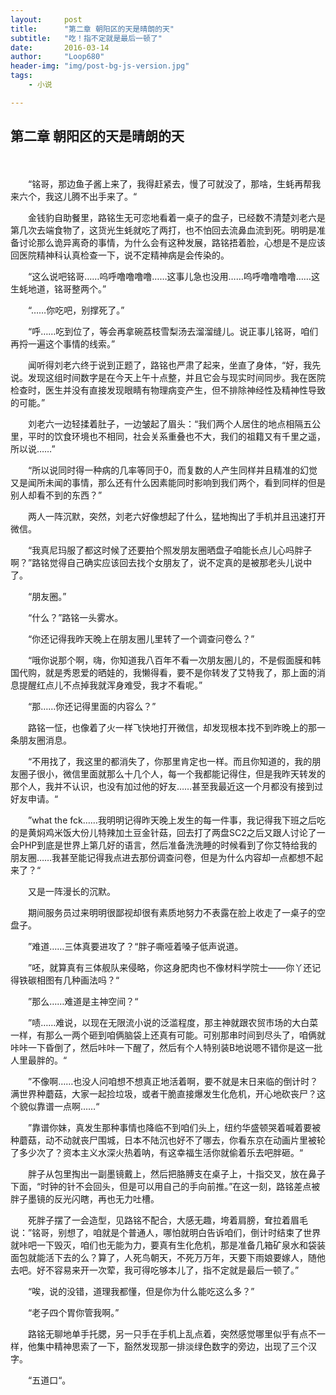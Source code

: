 ```yaml
---
layout:     post
title:      "第二章 朝阳区的天是晴朗的天"
subtitle:   "吃！指不定就是最后一顿了"
date:       2016-03-14
author:     "Loop680"
header-img: "img/post-bg-js-version.jpg"
tags:
    - 小说

---
```



## 第二章 朝阳区的天是晴朗的天 ###


　　

　　“铭哥，那边鱼子酱上来了，我得赶紧去，慢了可就没了，那啥，生蚝再帮我来六个，我这儿腾不出手来了。“

　　金钱豹自助餐里，路铭生无可恋地看着一桌子的盘子，已经数不清楚刘老六是第几次去端食物了，这货光生蚝就吃了两打，也不怕回去流鼻血流到死。明明是准备讨论那么诡异离奇的事情，为什么会有这种发展，路铭捂着脸，心想是不是应该回医院精神科认真检查一下，说不定精神病是会传染的。

　　“这么说吧铭哥……呜呼噜噜噜噜……这事儿急也没用……呜呼噜噜噜噜……这生蚝地道，铭哥整两个。”

　　“……你吃吧，别撑死了。”

　　“呼……吃到位了，等会再拿碗荔枝雪梨汤去溜溜缝儿。说正事儿铭哥，咱们再捋一遍这个事情的线索。”

　　闻听得刘老六终于说到正题了，路铭也严肃了起来，坐直了身体，“好，我先说。发现这组时间数字是在今天上午十点整，并且它会与现实时间同步。我在医院检查时，医生并没有直接发现眼睛有物理病变产生，但不排除神经性及精神性导致的可能。”

　　刘老六一边轻揉着肚子，一边皱起了眉头：“我们两个人居住的地点相隔五公里，平时的饮食环境也不相同，社会关系重叠也不大，我们的祖籍又有千里之遥，所以说……”

　　“所以说同时得一种病的几率等同于0，而复数的人产生同样并且精准的幻觉又是闻所未闻的事情，那么还有什么因素能同时影响到我们两个，看到同样的但是别人却看不到的东西？”

　　两人一阵沉默，突然，刘老六好像想起了什么，猛地掏出了手机并且迅速打开微信。

　　“我真尼玛服了都这时候了还要拍个照发朋友圈晒盘子咱能长点儿心吗胖子啊？”路铭觉得自己确实应该回去找个女朋友了，说不定真的是被那老头儿说中了。

　　“朋友圈。”

　　“什么？”路铭一头雾水。

　　“你还记得我昨天晚上在朋友圈儿里转了一个调查问卷么？”

　　“哦你说那个啊，嗨，你知道我八百年不看一次朋友圈儿的，不是假面膜和韩国代购，就是秀恩爱的晒娃的，我懒得看，要不是你转发了艾特我了，那上面的消息提醒红点儿不点掉我就浑身难受，我才不看呢。”

　　“那……你还记得里面的内容么？”

　　路铭一怔，也像着了火一样飞快地打开微信，却发现根本找不到昨晚上的那一条朋友圈消息。

　　“不用找了，我这里的都消失了，你那里肯定也一样。而且你知道的，我的朋友圈子很小，微信里面就那么十几个人，每一个我都能记得住，但是我昨天转发的那个人，我并不认识，也没有加过他的好友……甚至我最近这一个月都没有接到过好友申请。“

　　”what the fck……我明明记得昨天晚上发生的每一件事，我记得我下班之后吃的是黄焖鸡米饭大份儿特辣加土豆金针菇，回去打了两盘SC2之后又跟人讨论了一会PHP到底是世界上第几好的语言，然后准备洗洗睡的时候看到了你艾特给我的朋友圈……我甚至能记得我点进去那份调查问卷，但是为什么内容却一点都想不起来了？“

　　又是一阵漫长的沉默。

　　期间服务员过来明明很鄙视却很有素质地努力不表露在脸上收走了一桌子的空盘子。

　　”难道……三体真要进攻了？“胖子嘶哑着嗓子低声说道。

　　”呸，就算真有三体舰队来侵略，你这身肥肉也不像材料学院士——你丫还记得铁碳相图有几种画法吗？“

　　”那么……难道是主神空间？“

　　”啧……难说，以现在无限流小说的泛滥程度，那主神就跟农贸市场的大白菜一样，有那么一两个砸到咱俩脑袋上还真有可能。可别那串时间到尽头了，咱俩就咔咔一下昏倒了，然后咔咔一下醒了，然后有个人特别装B地说嗯不错你是这一批人里最胖的。“

　　”不像啊……也没人问咱想不想真正地活着啊，要不就是末日来临的倒计时？满世界种蘑菇，大家一起捡垃圾，或者干脆直接爆发生化危机，开心地砍丧尸？这个貌似靠谱一点啊……“

　　”靠谱你妹，真发生那种事情也降临不到咱们头上，纽约华盛顿哭着喊着要被种蘑菇，动不动就丧尸围城，日本不陆沉也好不了哪去，你看东京在动画片里被轮了多少次了？资本主义水深火热着呐，有这幸福生活你就偷着乐去吧胖砸。“

　　胖子从包里掏出一副墨镜戴上，然后把胳膊支在桌子上，十指交叉，放在鼻子下面，“时钟的针不会回头，但是可以用自己的手向前推。”在这一刻，路铭差点被胖子墨镜的反光闪瞎，再也无力吐槽。

　　死胖子摆了一会造型，见路铭不配合，大感无趣，垮着肩膀，耷拉着眉毛说：”铭哥，别想了，咱就是个普通人，哪怕就明白告诉咱们，倒计时结束了世界就咔吧一下毁灭，咱们也无能为力，要真有生化危机，那是准备几箱矿泉水和袋装面包就能活下去的么？算了，人死鸟朝天，不死万万年，天要下雨娘要嫁人，随他去吧。好不容易来开一次荤，我可得吃够本儿了，指不定就是最后一顿了。”

　　“唉，说的没错，道理我都懂，但是你为什么能吃这么多？”

　　“老子四个胃你管我啊。”

　　路铭无聊地单手托腮，另一只手在手机上乱点着，突然感觉哪里似乎有点不一样，他集中精神思索了一下，豁然发现那一排淡绿色数字的旁边，出现了三个汉字。

　　“五道口“。

　　

　　
